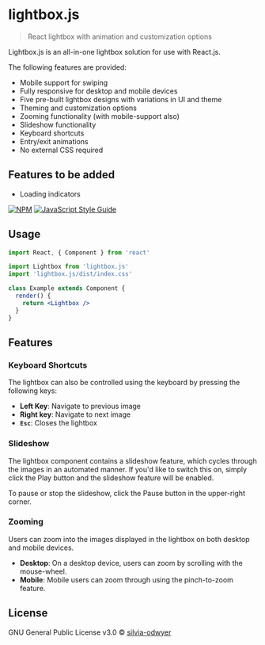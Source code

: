 # lightbox.js

> React lightbox with animation and customization options

Lightbox.js is an all-in-one lightbox solution for use with React.js. 

The following features are provided:
- Mobile support for swiping 
- Fully responsive for desktop and mobile devices
- Five pre-built lightbox designs with variations in UI and theme
- Theming and customization options
- Zooming functionality (with mobile-support also)
- Slideshow functionality
- Keyboard shortcuts
- Entry/exit animations
- No external CSS required

## Features to be added
- Loading indicators

[![NPM](https://img.shields.io/npm/v/lightbox.js.svg)](https://www.npmjs.com/package/lightbox.js) [![JavaScript Style Guide](https://img.shields.io/badge/code_style-standard-brightgreen.svg)](https://standardjs.com)

## Usage

```jsx
import React, { Component } from 'react'

import Lightbox from 'lightbox.js'
import 'lightbox.js/dist/index.css'

class Example extends Component {
  render() {
    return <Lightbox />
  }
}
```

## Features
### Keyboard Shortcuts
The lightbox can also be controlled using the keyboard by pressing the following keys:
- **Left Key**: Navigate to previous image
- **Right key**: Navigate to next image
- **`Esc`**: Closes the lightbox

### Slideshow 
The lightbox component contains a slideshow feature, which cycles through the images in an automated manner. 
If you'd like to switch this on, simply click the Play button and the slideshow feature will be enabled.

To pause or stop the slideshow, click the Pause button in the upper-right corner.

### Zooming 
Users can zoom into the images displayed in the lightbox on both desktop and mobile devices. 

- **Desktop**: On a desktop device, users can zoom by scrolling with the mouse-wheel.  
- **Mobile**: Mobile users can zoom through using the pinch-to-zoom feature. 

## License

GNU General Public License v3.0  © [silvia-odwyer](https://github.com/silvia-odwyer)
